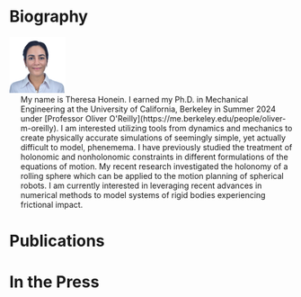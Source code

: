 # Biography

<p align="left">
  <img src="headshot31072024.jpg" width="100" />
  <span style="display: inline-block; vertical-align: top; margin-left: 20px;">
    My name is Theresa Honein. I earned my Ph.D. in Mechanical Engineering at the University of California, Berkeley in Summer 2024 under [Professor Oliver O'Reilly](https://me.berkeley.edu/people/oliver-m-oreilly). I am interested utilizing tools from dynamics and mechanics to create physically accurate simulations of seemingly simple, yet actually difficult to model, phenemema. I have previously studied the treatment of holonomic and nonholonomic constraints in different formulations of the equations of motion. My recent research investigated the holonomy of a rolling sphere which can be applied to the motion planning of spherical robots. I am currently interested in leveraging recent advances in numerical methods to model systems of rigid bodies experiencing frictional impact.
  </span>
</p>

# Publications

# In the Press
